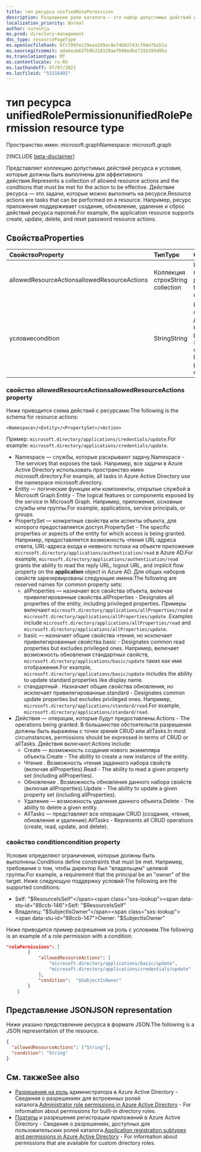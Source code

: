 ```yaml
---
title: тип ресурса unifiedRolePermission
description: Разрешение роли каталога — это набор допустимых действий и условий ресурса.
localization_priority: Normal
author: sureshja
ms.prod: directory-management
doc_type: resourcePageType
ms.openlocfilehash: 6fc799fec39eaa209ac8e74b02743cf84e76a51a
ms.sourcegitcommit: ada6eab637b9b318129aefb98edbe7316399d9ba
ms.translationtype: MT
ms.contentlocale: ru-RU
ms.lasthandoff: 07/07/2021
ms.locfileid: "53316492"
---
```

# <a name="unifiedrolepermission-resource-type"></a><span data-ttu-id="88ccb-103">тип ресурса unifiedRolePermission</span><span class="sxs-lookup"><span data-stu-id="88ccb-103">unifiedRolePermission resource type</span></span>

<span data-ttu-id="88ccb-104">Пространство имен: microsoft.graph</span><span class="sxs-lookup"><span data-stu-id="88ccb-104">Namespace: microsoft.graph</span></span>

[!INCLUDE [beta-disclaimer](../../includes/beta-disclaimer.md)]

<span data-ttu-id="88ccb-105">Представляет коллекцию допустимых действий ресурса и условия, которые должны быть выполнены для эффективного действия.</span><span class="sxs-lookup"><span data-stu-id="88ccb-105">Represents a collection of allowed resource actions and the conditions that must be met for the action to be effective.</span></span> <span data-ttu-id="88ccb-106">Действия ресурса — это задачи, которые можно выполнить на ресурсе.</span><span class="sxs-lookup"><span data-stu-id="88ccb-106">Resource actions are tasks that can be performed on a resource.</span></span> <span data-ttu-id="88ccb-107">Например, ресурс приложения поддерживает создание, обновление, удаление и сброс действий ресурса паролей.</span><span class="sxs-lookup"><span data-stu-id="88ccb-107">For example, the application resource supports create, update, delete, and reset password resource actions.</span></span>

## <a name="properties"></a><span data-ttu-id="88ccb-108">Свойства</span><span class="sxs-lookup"><span data-stu-id="88ccb-108">Properties</span></span>

| <span data-ttu-id="88ccb-109">Свойство</span><span class="sxs-lookup"><span data-stu-id="88ccb-109">Property</span></span>     | <span data-ttu-id="88ccb-110">Тип</span><span class="sxs-lookup"><span data-stu-id="88ccb-110">Type</span></span>        | <span data-ttu-id="88ccb-111">Описание</span><span class="sxs-lookup"><span data-stu-id="88ccb-111">Description</span></span> |
|:-------------|:------------|:------------|
|<span data-ttu-id="88ccb-112">allowedResourceActions</span><span class="sxs-lookup"><span data-stu-id="88ccb-112">allowedResourceActions</span></span>|<span data-ttu-id="88ccb-113">Коллекция строк</span><span class="sxs-lookup"><span data-stu-id="88ccb-113">String collection</span></span>| <span data-ttu-id="88ccb-114">Набор задач, которые можно выполнить на ресурсе.</span><span class="sxs-lookup"><span data-stu-id="88ccb-114">Set of tasks that can be performed on a resource.</span></span> |
|<span data-ttu-id="88ccb-115">условие</span><span class="sxs-lookup"><span data-stu-id="88ccb-115">condition</span></span>|<span data-ttu-id="88ccb-116">String</span><span class="sxs-lookup"><span data-stu-id="88ccb-116">String</span></span>| <span data-ttu-id="88ccb-117">Необязательные ограничения, которые должны быть выполнены, чтобы разрешение было эффективным.</span><span class="sxs-lookup"><span data-stu-id="88ccb-117">Optional constraints that must be met for the permission to be effective.</span></span> |

### <a name="allowedresourceactions-property"></a><span data-ttu-id="88ccb-118">свойство allowedResourceActions</span><span class="sxs-lookup"><span data-stu-id="88ccb-118">allowedResourceActions property</span></span>

<span data-ttu-id="88ccb-119">Ниже приводится схема действий с ресурсами:</span><span class="sxs-lookup"><span data-stu-id="88ccb-119">The following is the schema for resource actions:</span></span> 

```
<Namespace>/<Entity>/<PropertySet>/<Action>  
```
<span data-ttu-id="88ccb-120">Пример: `microsoft.directory/applications/credentials/update`.</span><span class="sxs-lookup"><span data-stu-id="88ccb-120">For example: `microsoft.directory/applications/credentials/update`.</span></span>  

- <span data-ttu-id="88ccb-121">Namespace — службы, которые раскрывают задачу.</span><span class="sxs-lookup"><span data-stu-id="88ccb-121">Namespace - The services that exposes the task.</span></span> <span data-ttu-id="88ccb-122">Например, все задачи в Azure Active Directory использовать пространство имен microsoft.directory.</span><span class="sxs-lookup"><span data-stu-id="88ccb-122">For example, all tasks in Azure Active Directory use the namespace microsoft.directory.</span></span>  
- <span data-ttu-id="88ccb-123">Entity — логические функции или компоненты, открытые службой в Microsoft Graph.</span><span class="sxs-lookup"><span data-stu-id="88ccb-123">Entity - The logical features or components exposed by the service in Microsoft Graph.</span></span> <span data-ttu-id="88ccb-124">Например, приложения, основные службы или группы.</span><span class="sxs-lookup"><span data-stu-id="88ccb-124">For example, applications, service principals, or groups.</span></span>
- <span data-ttu-id="88ccb-125">PropertySet — конкретные свойства или аспекты объекта, для которого предоставляется доступ.</span><span class="sxs-lookup"><span data-stu-id="88ccb-125">PropertySet - The specific properties or aspects of the entity for which access is being granted.</span></span> <span data-ttu-id="88ccb-126">Например, предоставляется возможность чтения URL-адреса ответа, URL-адреса входа и неявного потока на объекте приложения `microsoft.directory/applications/authentication/read` в Azure  AD.</span><span class="sxs-lookup"><span data-stu-id="88ccb-126">For example, `microsoft.directory/applications/authentication/read` grants the ability to read the reply URL, logout URL, and implicit flow property on the **application** object in Azure AD.</span></span> <span data-ttu-id="88ccb-127">Для общих наборов свойств зарезервированы следующие имена:</span><span class="sxs-lookup"><span data-stu-id="88ccb-127">The following are reserved names for common property sets:</span></span>  
  - <span data-ttu-id="88ccb-128">allProperties — назначает все свойства объекта, включая привилегированные свойства.</span><span class="sxs-lookup"><span data-stu-id="88ccb-128">allProperties - Designates all properties of the entity, including privileged properties.</span></span> <span data-ttu-id="88ccb-129">Примеры включают `microsoft.directory/applications/allProperties/read` и `microsoft.directory/applications/allProperties/update` .</span><span class="sxs-lookup"><span data-stu-id="88ccb-129">Examples include `microsoft.directory/applications/allProperties/read` and `microsoft.directory/applications/allProperties/update`.</span></span>
  - <span data-ttu-id="88ccb-130">basic — назначает общие свойства чтения, но исключает привилегированные свойства.</span><span class="sxs-lookup"><span data-stu-id="88ccb-130">basic - Designates common read properties but excludes privileged ones.</span></span> <span data-ttu-id="88ccb-131">Например, включает возможность обновления стандартных свойств, `microsoft.directory/applications/basic/update` таких как имя отображения.</span><span class="sxs-lookup"><span data-stu-id="88ccb-131">For example, `microsoft.directory/applications/basic/update` includes the ability to update standard properties like display name.</span></span>
  - <span data-ttu-id="88ccb-132">стандартный . Назначает общие свойства обновления, но исключает привилегированные.</span><span class="sxs-lookup"><span data-stu-id="88ccb-132">standard - Designates common update properties but excludes privileged ones.</span></span> <span data-ttu-id="88ccb-133">Например, `microsoft.directory/applications/standard/read`.</span><span class="sxs-lookup"><span data-stu-id="88ccb-133">For example, `microsoft.directory/applications/standard/read`.</span></span>
- <span data-ttu-id="88ccb-134">Действия — операции, которые будут предоставлены.</span><span class="sxs-lookup"><span data-stu-id="88ccb-134">Actions - The operations being granted.</span></span> <span data-ttu-id="88ccb-135">В большинстве обстоятельств разрешения должны быть выражены с точки зрения CRUD или allTasks.</span><span class="sxs-lookup"><span data-stu-id="88ccb-135">In most circumstances, permissions should be expressed in terms of CRUD or allTasks.</span></span> <span data-ttu-id="88ccb-136">Действия включают:</span><span class="sxs-lookup"><span data-stu-id="88ccb-136">Actions include:</span></span>
  - <span data-ttu-id="88ccb-137">Create — возможность создания нового экземпляра объекта.</span><span class="sxs-lookup"><span data-stu-id="88ccb-137">Create - The ability to create a new instance of the entity.</span></span>
  - <span data-ttu-id="88ccb-138">Чтение . Возможность чтения заданного набора свойств (включая allProperties).</span><span class="sxs-lookup"><span data-stu-id="88ccb-138">Read - The ability to read a given property set (including allProperties).</span></span>
  - <span data-ttu-id="88ccb-139">Обновление . Возможность обновления данного набора свойств (включая allProperties).</span><span class="sxs-lookup"><span data-stu-id="88ccb-139">Update - The ability to update a given property set (including allProperties).</span></span>
  - <span data-ttu-id="88ccb-140">Удаление — возможность удаления данного объекта.</span><span class="sxs-lookup"><span data-stu-id="88ccb-140">Delete - The ability to delete a given entity.</span></span>
  - <span data-ttu-id="88ccb-141">AllTasks — представляет все операции CRUD (создание, чтение, обновление и удаление).</span><span class="sxs-lookup"><span data-stu-id="88ccb-141">AllTasks - Represents all CRUD operations (create, read, update, and delete).</span></span> 

### <a name="condition-property"></a><span data-ttu-id="88ccb-142">свойство condition</span><span class="sxs-lookup"><span data-stu-id="88ccb-142">condition property</span></span>
<span data-ttu-id="88ccb-143">Условия определяют ограничения, которые должны быть выполнены.</span><span class="sxs-lookup"><span data-stu-id="88ccb-143">Conditions define constraints that must be met.</span></span> <span data-ttu-id="88ccb-144">Например, требование о том, чтобы директор был "владельцем" целевой группы.</span><span class="sxs-lookup"><span data-stu-id="88ccb-144">For example, a requirement that the principal be an "owner" of the target.</span></span> <span data-ttu-id="88ccb-145">Ниже следующую поддержку условий:</span><span class="sxs-lookup"><span data-stu-id="88ccb-145">The following are the supported conditions:</span></span>

- <span data-ttu-id="88ccb-146">Self: "$ResourceIsSelf"</span><span class="sxs-lookup"><span data-stu-id="88ccb-146">Self: "$ResourceIsSelf"</span></span>
- <span data-ttu-id="88ccb-147">Владелец: "$SubjectIsOwner"</span><span class="sxs-lookup"><span data-stu-id="88ccb-147">Owner: "$SubjectIsOwner"</span></span>

<span data-ttu-id="88ccb-148">Ниже приводится пример разрешения на роль с условием.</span><span class="sxs-lookup"><span data-stu-id="88ccb-148">The following is an example of a role permission with a condition.</span></span>

```json
"rolePermissions": [
        {
            "allowedResourceActions": [
                "microsoft.directory/applications/basic/update",
                "microsoft.directory/applications/credentials/update"
            ],
            "condition":  "$SubjectIsOwner"
        }
    ]

```

## <a name="json-representation"></a><span data-ttu-id="88ccb-149">Представление JSON</span><span class="sxs-lookup"><span data-stu-id="88ccb-149">JSON representation</span></span>

<span data-ttu-id="88ccb-150">Ниже указано представление ресурса в формате JSON.</span><span class="sxs-lookup"><span data-stu-id="88ccb-150">The following is a JSON representation of the resource.</span></span>

<!-- {
  "blockType": "resource",
  "optionalProperties": [

  ],
  "@odata.type": "microsoft.graph.unifiedRolePermission",
  "baseType": null
}-->

```json
{
  "allowedResourceActions": ["String"],
  "condition": "String"
}
```
## <a name="see-also"></a><span data-ttu-id="88ccb-151">См. также</span><span class="sxs-lookup"><span data-stu-id="88ccb-151">See also</span></span>

- <span data-ttu-id="88ccb-152">[Разрешения на роль](/azure/active-directory/users-groups-roles/directory-assign-admin-roles) администратора в Azure Active Directory - Сведения о разрешениях для встроенных ролей каталога.</span><span class="sxs-lookup"><span data-stu-id="88ccb-152">[Administrator role permissions in Azure Active Directory](/azure/active-directory/users-groups-roles/directory-assign-admin-roles) - For information about permissions for built-in directory roles.</span></span>
- <span data-ttu-id="88ccb-153">[Подтипы](/azure/active-directory/users-groups-roles/roles-custom-available-permissions) и разрешения регистрации приложений в Azure Active Directory - Сведения о разрешениях, доступных для пользовательских ролей каталога.</span><span class="sxs-lookup"><span data-stu-id="88ccb-153">[Application registration subtypes and permissions in Azure Active Directory](/azure/active-directory/users-groups-roles/roles-custom-available-permissions) -  For information about permissions that are available for custom directory roles.</span></span> 

<!-- uuid: 16cd6b66-4b1a-43a1-adaf-3a886856ed98
2019-02-04 14:57:30 UTC -->
<!-- {
  "type": "#page.annotation",
  "description": "unifiedRolePermission resource",
  "keywords": "",
  "section": "documentation",
  "tocPath": ""
}-->
